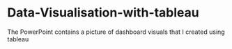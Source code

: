 # Data-Visualisation-with-tableau
The PowerPoint contains a picture of dashboard visuals that I created using tableau 
